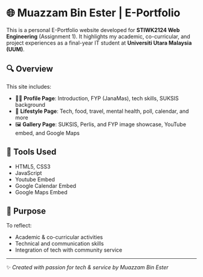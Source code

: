 # 🌐 Muazzam Bin Ester | E-Portfolio

This is a personal E-Portfolio website developed for **STIWK2124 Web Engineering** (Assignment 1). It highlights my academic, co-curricular, and project experiences as a final-year IT student at **Universiti Utara Malaysia (UUM)**.

## 🔍 Overview

This site includes:
- 🧑‍💻 **Profile Page**: Introduction, FYP (JanaMas), tech skills, SUKSIS background
- 🌿 **Lifestyle Page**: Tech, food, travel, mental health, poll, calendar, and more
- 🖼️ **Gallery Page**: SUKSIS, Perlis, and FYP image showcase, YouTube embed, and Google Maps

## 💼 Tools Used

- HTML5, CSS3
- JavaScript
- Youtube Embed
- Google Calendar Embed
- Google Maps Embed

## 🎯 Purpose

To reflect:
- Academic & co-curricular activities
- Technical and communication skills
- Integration of tech with community service
---

✨ *Created with passion for tech & service by Muazzam Bin Ester*
